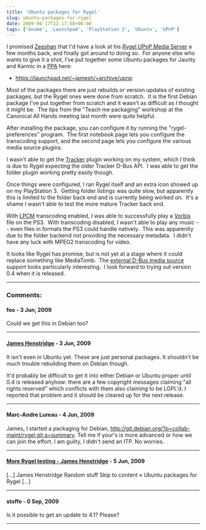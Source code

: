 ```yaml
---
title: 'Ubuntu packages for Rygel'
slug: ubuntu-packages-for-rygel
date: 2009-06-17T12:17:58+08:00
tags: ['Gnome', 'Launchpad', 'PlayStation 3', 'Ubuntu', 'UPnP']
---
```


I promised [Zeeshan](http://zee-nix.blogspot.com/) that I\'d have a look
at his [Rygel UPnP Media Server](http://live.gnome.org/Rygel) a few
months back, and finally got around to doing so.  For anyone else who
wants to give it a shot, I\'ve put together some Ubuntu packages for
Jaunty and Karmic in a [PPA](https://help.launchpad.net/Packaging/PPA)
here:

-   <https://launchpad.net/~jamesh/+archive/upnp>

Most of the packages there are just rebuilds or version updates of
existing packages, but the Rygel ones were done from scratch.  It is the
first Debian package I\'ve put together from scratch and it wasn\'t as
difficult as I thought it might be.  The tips from the \"Teach me
packaging\" workshop at the Canonical All Hands meeting last month were
quite helpful.

After installing the package, you can configure it by running the
\"rygel-preferences\" program.  The first notebook page lets you
configure the transcoding support, and the second page lets you
configure the various media source plugins.

I wasn\'t able to get the [Tracker](http://projects.gnome.org/tracker/)
plugin working on my system, which I think is due to Rygel expecting the
older Tracker D-Bus API.  I was able to get the folder plugin working
pretty easily though.

Once things were configured, I ran Rygel itself and an extra icon showed
up on my PlayStation 3.  Getting folder listings was quite slow, but
apparently this is limited to the folder back end and is currently being
worked on.  It\'s a shame I wasn\'t able to test the more mature Tracker
back end.

With
[LPCM](http://en.wikipedia.org/wiki/Linear_pulse_code_modulation "Linear pulse code modulation")
transcoding enabled, I was able to successfully play a
[Vorbis](http://xiph.org/vorbis/) file on the PS3.  With transcoding
disabled, I wasn\'t able to play any music \-- even files in formats the
PS3 could handle natively.  This was apparently due to the folder
backend not providing the necessary metadata.  I didn\'t have any luck
with MPEG2 transcoding for video.

It looks like Rygel has promise, but is not yet at a stage where it
could replace something like MediaTomb.  The [external D-Bus media
source](http://live.gnome.org/Rygel/MediaServerSpec) support looks
particularly interesting.  I look forward to trying out version 0.4 when
it is released.

---
### Comments:
#### foo - <time datetime="2009-06-17 14:13:55">3 Jun, 2009</time>

Could we get this in Debian too?

---
#### [James Henstridge](http://blogs.gnome.org/jamesh/) - <time datetime="2009-06-17 14:39:13">3 Jun, 2009</time>

It isn\'t even in Ubuntu yet. These are just personal packages. It
shouldn\'t be much trouble rebuilding them on Debian though.

It\'d probably be difficult to get it into either Debian or Ubuntu
proper until 0.4 is released anyhow: there are a few copyright messages
claiming \"all rights reserved\" which conflicts with them also claiming
to be LGPL\'d. I reported that problem and it should be cleared up for
the next release.

---
#### Marc-Andre Lureau - <time datetime="2009-06-18 03:07:36">4 Jun, 2009</time>

James, I started a packaging for Debian,
http://git.debian.org/?p=collab-maint/rygel.git;a=summary. Tell me if
your\'s is more advanced or how we can join the effort. I am guilty, I
didn\'t send an ITP. No worries.

---
#### [More Rygel testing - James Henstridge](http://blogs.gnome.org/jamesh/2009/06/19/more-rygel-testing/) - <time datetime="2009-06-19 00:06:45">5 Jun, 2009</time>

\[\...\] James Henstridge Random stuff Skip to content « Ubuntu packages
for Rygel \[\...\]

---
#### stoffe - <time datetime="2009-09-27 18:27:48">0 Sep, 2009</time>

Is it possible to get an update to 4.1? Please?

---

